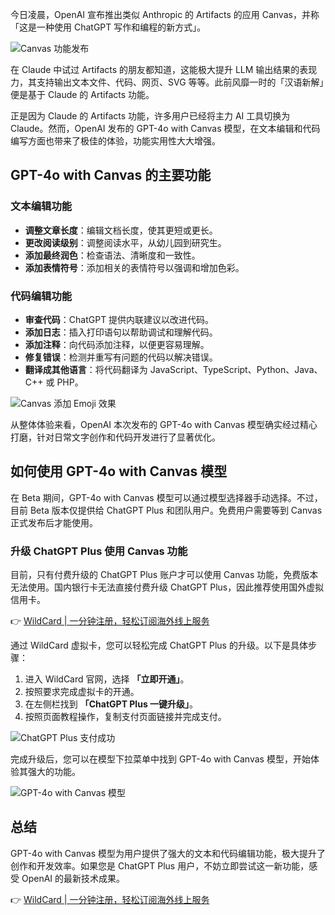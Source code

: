 今日凌晨，OpenAI 宣布推出类似 Anthropic 的 Artifacts 的应用 Canvas，并称「这是一种使用 ChatGPT 写作和编程的新方式」。

![Canvas 功能发布](https://cdn.spoock.com/gpt/f925df8babc9635d.webp)

在 Claude 中试过 Artifacts 的朋友都知道，这能极大提升 LLM 输出结果的表现力，其支持输出文本文件、代码、网页、SVG 等等。此前风靡一时的「汉语新解」便是基于 Claude 的 Artifacts 功能。

正是因为 Claude 的 Artifacts 功能，许多用户已经将主力 AI 工具切换为 Claude。然而，OpenAI 发布的 GPT-4o with Canvas 模型，在文本编辑和代码编写方面也带来了极佳的体验，功能实用性大大增强。

## GPT-4o with Canvas 的主要功能

### 文本编辑功能
- **调整文章长度**：编辑文档长度，使其更短或更长。
- **更改阅读级别**：调整阅读水平，从幼儿园到研究生。
- **添加最终润色**：检查语法、清晰度和一致性。
- **添加表情符号**：添加相关的表情符号以强调和增加色彩。

### 代码编辑功能
- **审查代码**：ChatGPT 提供内联建议以改进代码。
- **添加日志**：插入打印语句以帮助调试和理解代码。
- **添加注释**：向代码添加注释，以便更容易理解。
- **修复错误**：检测并重写有问题的代码以解决错误。
- **翻译成其他语言**：将代码翻译为 JavaScript、TypeScript、Python、Java、C++ 或 PHP。

![Canvas 添加 Emoji 效果](https://cdn.spoock.com/gpt/7f50d228b521afcb.webp)

从整体体验来看，OpenAI 本次发布的 GPT-4o with Canvas 模型确实经过精心打磨，针对日常文字创作和代码开发进行了显著优化。

## 如何使用 GPT-4o with Canvas 模型

在 Beta 期间，GPT-4o with Canvas 模型可以通过模型选择器手动选择。不过，目前 Beta 版本仅提供给 ChatGPT Plus 和团队用户。免费用户需要等到 Canvas 正式发布后才能使用。

### 升级 ChatGPT Plus 使用 Canvas 功能

目前，只有付费升级的 ChatGPT Plus 账户才可以使用 Canvas 功能，免费版本无法使用。国内银行卡无法直接付费升级 ChatGPT Plus，因此推荐使用国外虚拟信用卡。

👉 [WildCard | 一分钟注册，轻松订阅海外线上服务](https://bit.ly/bewildcard)

通过 WildCard 虚拟卡，您可以轻松完成 ChatGPT Plus 的升级。以下是具体步骤：

1. 进入 WildCard 官网，选择 **「立即开通」**。
2. 按照要求完成虚拟卡的开通。
3. 在左侧栏找到 **「ChatGPT Plus 一键升级」**。
4. 按照页面教程操作，复制支付页面链接并完成支付。

![ChatGPT Plus 支付成功](https://cdn.spoock.com/img/f23619cce2dcef08.webp)

完成升级后，您可以在模型下拉菜单中找到 GPT-4o with Canvas 模型，开始体验其强大的功能。

![GPT-4o with Canvas 模型](https://cdn.spoock.com/gpt/6049af0001965c2e.webp)

## 总结

GPT-4o with Canvas 模型为用户提供了强大的文本和代码编辑功能，极大提升了创作和开发效率。如果您是 ChatGPT Plus 用户，不妨立即尝试这一新功能，感受 OpenAI 的最新技术成果。

👉 [WildCard | 一分钟注册，轻松订阅海外线上服务](https://bit.ly/bewildcard)